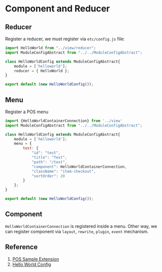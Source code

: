 # Component and Reducer

## Reducer

Register a reducer, we must register via `etc/config.js` file:
```js
import HelloWorld from "../view/reducer";
import ModuleConfigAbstract from "../../ModuleConfigAbstract";

class HelloWorldConfig extends ModuleConfigAbstract{
    module = ['helloworld'];
    reducer = { HelloWorld };
}

export default (new HelloWorldConfig());
```

## Menu
Register a POS menu

```js
import {HelloWorldContainerConnection} from '../view'
import ModuleConfigAbstract from "../../ModuleConfigAbstract";

class HelloWorldConfig extends ModuleConfigAbstract{
    module = ['helloworld'];
    menu = {
        test: {
            "id": "test",
            "title": "Test",
            "path": "/test",
            "component": HelloWorldContainerConnection,
            "className": "item-checkout",
            "sortOrder": 20
        }
    };
}

export default (new HelloWorldConfig());
```

## Component

`HelloWorldContainerConnection` is registered inside a menu. Other way, we can register component via `layout`, `rewrite`, `plugin`, `event` mechanism.

## Reference
1. [POS Sample Extension](https://github.com/Magestore/pwapos-client-omc-2.0/tree/feature/extension_example/src/extension)
2. [Hello World Config](https://github.com/Magestore/pwapos-client-omc-2.0/blob/feature/extension_example/src/extension/helloworld/etc/config.js)
